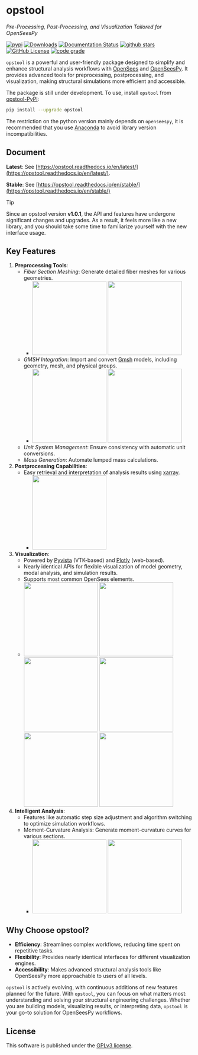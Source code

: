 # opstool
*Pre-Processing, Post-Processing, and Visualization Tailored for OpenSeesPy*

[![pypi](https://img.shields.io/pypi/v/opstool)](https://pypi.org/project/opstool/)
[![Downloads](https://static.pepy.tech/badge/opstool)](https://pepy.tech/project/opstool)
[![Documentation Status](https://readthedocs.org/projects/opstool/badge/?version=latest)](https://opstool.readthedocs.io/en/latest/?badge=latest)
[![github stars](https://img.shields.io/github/stars/yexiang1992/opstool?style=social)](https://github.com/yexiang1992/opstool)
[![GitHub License](https://img.shields.io/github/license/yexiang1992/opstool?style=flat)](https://img.shields.io/github/license/yexiang1992/opstool?style=flat)
[![code grade](https://img.shields.io/codefactor/grade/github/yexiang1992/opstool)](https://www.codefactor.io/repository/github/yexiang1992/opstool)

``opstool`` is a powerful and user-friendly package designed to simplify and enhance structural analysis workflows 
with [OpenSees](https://opensees.berkeley.edu/) and [OpenSeesPy](https://openseespydoc.readthedocs.io/en/latest/). 
It provides advanced tools for preprocessing, postprocessing, and visualization, making structural 
simulations more efficient and accessible.

The package is still under development.
To use, install `opstool` from [opstool-PyPI](https://pypi.org/project/opstool/):

```bash
pip install --upgrade opstool
```

The restriction on the python version mainly depends on `openseespy`,
it is recommended that you use [Anaconda](https://www.anaconda.com/) to avoid library version incompatibilities.

## Document

**Latest**: See [https://opstool.readthedocs.io/en/latest/](https://opstool.readthedocs.io/en/latest/).

**Stable**: See [https://opstool.readthedocs.io/en/stable/](https://opstool.readthedocs.io/en/stable/)

> [!TIP]
> Since an opstool version **v1.0.1**, the API and features have undergone significant changes and upgrades. As a result, it feels more like a new library, and you should take some time to familiarize yourself with the new interface usage.

## Key Features

1. **Preprocessing Tools**:
   - *Fiber Section Meshing*: Generate detailed fiber meshes for various geometries.
      - <a href="https://sm.ms/image/lXGLVFKmIcSsvgN" target="_blank"><img src="https://s2.loli.net/2025/02/09/lXGLVFKmIcSsvgN.png" width="200"></a> 
        <a href="https://sm.ms/image/nIxAhN8rLBEQi2t" target="_blank"><img src="https://s2.loli.net/2025/02/09/nIxAhN8rLBEQi2t.png" width="200"></a>
   - *GMSH Integration*: Import and convert [Gmsh](https://gmsh.info/) models, including geometry, mesh, and physical groups.
      - <a href="https://sm.ms/image/MjoviYLrtqNHKCO" target="_blank"><img src="https://s2.loli.net/2025/02/09/MjoviYLrtqNHKCO.png" width="200"></a>
        <a href="https://sm.ms/image/XBVvRcGnePsJK8A" target="_blank"><img src="https://s2.loli.net/2025/02/09/XBVvRcGnePsJK8A.png" width="200"></a>
   - *Unit System Management*: Ensure consistency with automatic unit conversions.
   - *Mass Generation*: Automate lumped mass calculations.
2. **Postprocessing Capabilities**:
   - Easy retrieval and interpretation of analysis results using [xarray](https://docs.xarray.dev/en/stable/index.html#).
     - <a href="https://sm.ms/image/HzkTF7xdav6eLOt" target="_blank"><img src="https://s2.loli.net/2025/02/09/HzkTF7xdav6eLOt.gif" width="200"></a>
3. **Visualization**:
   - Powered by [Pyvista](https://docs.pyvista.org/) (VTK-based) and [Plotly](https://plotly.com/python/) (web-based).
   - Nearly identical APIs for flexible visualization of model geometry, modal analysis, and simulation results.
   - Supports most common OpenSees elements.
   - <a href="https://sm.ms/image/HrzPk1cqSJyxTlY" target="_blank"><img src="https://s2.loli.net/2025/02/09/HrzPk1cqSJyxTlY.png" width="200"></a>
     <a href="https://sm.ms/image/gxy8LZPkAwa3QEI" target="_blank"><img src="https://s2.loli.net/2025/02/09/gxy8LZPkAwa3QEI.png" width="200"></a>
     <a href="https://sm.ms/image/LCqVG9Df7RmHou6" target="_blank"><img src="https://s2.loli.net/2025/02/09/LCqVG9Df7RmHou6.png" width="200"></a>
     <a href="https://sm.ms/image/el21xbpcChVaXNB" target="_blank"><img src="https://s2.loli.net/2025/02/09/el21xbpcChVaXNB.png" width="200"></a>
     <a href="https://sm.ms/image/lcw5rXuaAKHCB3g" target="_blank"><img src="https://s2.loli.net/2025/02/09/lcw5rXuaAKHCB3g.png" width="200"></a>
     <a href="https://sm.ms/image/Rp2icyNbFgZOa6Y" target="_blank"><img src="https://s2.loli.net/2025/02/09/Rp2icyNbFgZOa6Y.png" width="200"></a>
4. **Intelligent Analysis**:
   - Features like automatic step size adjustment and algorithm switching to optimize simulation workflows.
   - Moment-Curvature Analysis: Generate moment-curvature curves for various sections.
     - <a href="https://sm.ms/image/mlNHEbfuoIzehri" target="_blank"><img src="https://s2.loli.net/2025/02/09/mlNHEbfuoIzehri.png" width="200"></a>
       <a href="https://sm.ms/image/9MFf4JQrZVpv6bi" target="_blank"><img src="https://s2.loli.net/2025/02/09/9MFf4JQrZVpv6bi.png" width="200"></a>

## Why Choose opstool?

- **Efficiency**: Streamlines complex workflows, reducing time spent on repetitive tasks.
- **Flexibility**: Provides nearly identical interfaces for different visualization engines.
- **Accessibility**: Makes advanced structural analysis tools like OpenSeesPy more approachable to users of all levels.

``opstool`` is actively evolving, with continuous additions of new features planned for the future.
With ``opstool``, you can focus on what matters most: 
understanding and solving your structural engineering challenges. 
Whether you are building models, visualizing results, or interpreting data, 
``opstool`` is your go-to solution for OpenSeesPy workflows.

## License

This software is published under the [GPLv3 license](https://www.gnu.org/licenses/gpl-3.0.en.html).
